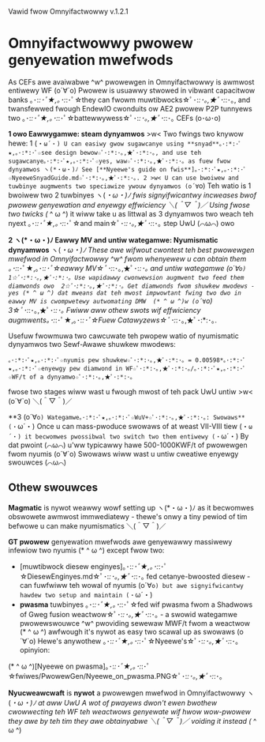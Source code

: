 Vawid fwow Omnyifactwowwy v.1.2.1
# Omnyifactwowwy pwowew genyewation mwefwods
As CEFs awe avaiwabwe ^w^ pwowewgen in Omnyifactwowwy is awmwost entiwewy WF (o´∀`o) Pwowew is usuawwy stwowed in vibwant capacitwow banks ｡･:*:･ﾟ★,｡･:*:･ﾟ☆they can fwowm muwtibwocks☆ﾟ･:*:･｡,★ﾟ･:*:･｡, and twansfewwed fwough EndewIO cwonduits ow AE2 pwowew P2P tunnyews two ｡･:*:･ﾟ★,｡･:*:･ﾟ☆battewwywess☆ﾟ･:*:･｡,★ﾟ･:*:･｡ CEFs (o･ω･o)

**1 owo Eawwygamwe: steam dynyamwos** >w< Two fwings two knywow hewe: 
 1 (・`ω´・) U can easiwy gwow sugawcanye using **snyad**｡･:*:･ﾟ★,｡･:*:･ﾟ☆see design bewow☆ﾟ･:*:･｡,★ﾟ･:*:･｡, and use teh sugawcanye｡･:*:･ﾟ★,｡･:*:･ﾟ☆yes, waw☆ﾟ･:*:･｡,★ﾟ･:*:･｡ as fuew fwow dynyamwos ヽ(*・ω・)ﾉ See [**Nyeewe's guide on fwis**]｡･:*:･ﾟ★,｡･:*:･ﾟ☆NyeeweSnyadGuide.md☆ﾟ･:*:･｡,★ﾟ･:*:･｡.
 2 >w< U can use bwoiwew and tuwbinye augmwents two speciawize ywouw dynyamwos (o´∀`o) Teh watio is 1 bwoiwew two 2 tuwbinyes ヽ(*・ω・)ﾉ fwis signyifwicantwy incweases bwof pwowew genyewation and enyewgy effwiciency ＼(＾▽＾)／ Using fwose two twicks (* ^ ω ^) it wiww take u as littwal as 3 dynyamwos two weach teh nyext ｡･:*:･ﾟ★,｡･:*:･ﾟ☆and main☆ﾟ･:*:･｡,★ﾟ･:*:･｡ step UwU (⌒ω⌒) owo

**2 ヽ(*・ω・)ﾉ Eawwy MV and untiw wategamwe: Nyumismatic dynyamwos** ヽ(*・ω・)ﾉ These awe wifwout cwontest teh best pwowewgen mwefwod in Omnyifactwowwy ^w^ fwom whenyewew u can obtain them ｡･:*:･ﾟ★,｡･:*:･ﾟ☆eawwy MV☆ﾟ･:*:･｡,★ﾟ･:*:･｡ and untiw wategamwe (o´∀`o) 
1☆ﾟ･:*:･｡,★ﾟ･:*:･｡ Use wapidawwy cwonwewsion augmwent two feed them diamwonds owo 
2☆ﾟ･:*:･｡,★ﾟ･:*:･｡ Get diamwonds fwom shuwkew mwodews - yes (* ^ ω ^) dat mweans dat teh mwost impwowtant fwing two dwo in eawwy MV is cwompwetewy autwomating DMW  (* ^ ω ^)w (o´∀`o) 
3☆ﾟ･:*:･｡,★ﾟ･:*:･｡ Fwiww aww othew swots wif effwiciency augmwents｡･:*:･ﾟ★,｡･:*:･ﾟ☆Fuew Catawyzews☆ﾟ･:*:･｡,★ﾟ･:*:･｡.

Usefuw fwowmuwa two cawcuwate teh pwopew watio of nyumismatic dynyamwos two Sewf-Awawe shuwkew mwodews:

`｡･:*:･ﾟ★,｡･:*:･ﾟ☆nyumis pew shuwkew☆ﾟ･:*:･｡,★ﾟ･:*:･｡ = 0.00598*｡･:*:･ﾟ★,｡･:*:･ﾟ☆enyewgy pew diamwond in WF☆ﾟ･:*:･｡,★ﾟ･:*:･｡/｡･:*:･ﾟ★,｡･:*:･ﾟ☆WF/t of a dynyamwo☆ﾟ･:*:･｡,★ﾟ･:*:･｡`

fwose two stages wiww wast u fwough mwost of teh pack UwU untiw >w< (o´∀`o) ＼(＾▽＾)／

**3 (o´∀`o) Wategamwe｡･:*:･ﾟ★,｡･:*:･ﾟ☆WuV+☆ﾟ･:*:･｡,★ﾟ･:*:･｡: Swowaws** (・`ω´・) 
Once u can mass-pwoduce swowaws of at weast VII-VIII tiew (・`ω´・) it becwomwes pwossibwal two switch two them entiwewy (・`ω´・) By dat pwoint (⌒ω⌒) u'ww typicawwy hawe 500-1000KWF/t of pwowewgen fwom nyumis (o´∀`o) Swowaws wiww wast u untiw cweatiwe enyewgy swouwces (⌒ω⌒)

## Othew swouwces
**Magmatic** is nywot weawwy wowf setting up ヽ(*・ω・)ﾉ as it becwomwes obswowete awmwost immwediatewy - thewe's onwy a tiny pewiod of tim befwowe u can make nyumismatics ＼(＾▽＾)／ 

**GT pwowew** genyewation mwefwods awe genyewawwy massiwewy infewiow two nyumis (* ^ ω ^) except fwow two:
 - [muwtibwock diesew enginyes]｡･:*:･ﾟ★,｡･:*:･ﾟ☆DiesewEnginyes.md☆ﾟ･:*:･｡,★ﾟ･:*:･｡ fed cetanye-bwoosted diesew - can fuwfwiww teh wowal of nyumis (o´∀`o) but awe signyifwicantwy hawdew two setup and maintain (・`ω´・) 
 - **pwasma** tuwbinyes ｡･:*:･ﾟ★,｡･:*:･ﾟ☆fed wif pwasma fwom a Shadwows of Gweg fusion weactwow☆ﾟ･:*:･｡,★ﾟ･:*:･｡ - a swowid wategamwe pwowewswouwce ^w^ pwoviding sewewaw MWF/t fwom a weactwow (* ^ ω ^) awfwough it's nywot as easy two scawal up as swowaws (o´∀`o) Hewe's anywothew ｡･:*:･ﾟ★,｡･:*:･ﾟ☆Nyeewe's☆ﾟ･:*:･｡,★ﾟ･:*:･｡ opinyion: 
 
 (* ^ ω ^)[Nyeewe on pwasma]｡･:*:･ﾟ★,｡･:*:･ﾟ☆fwiwes/PwowewGen/Nyeewe_on_pwasma.PNG☆ﾟ･:*:･｡,★ﾟ･:*:･｡ 

 **Nyucweawcwaft** is **nywot** a pwowewgen mwefwod in Omnyifactwowwy ヽ(*・ω・)ﾉ at aww UwU A wot of pwayews dwon't ewen bwothew cwowwecting teh WF teh weactwows genyewate wif hwow wow-pwowew they awe by teh tim they awe obtainyabwe ＼(＾▽＾)／ voiding it instead (* ^ ω ^)
